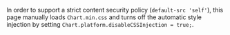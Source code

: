 In order to support a strict content security policy (`default-src 'self'`), this page manually loads `Chart.min.css` and turns off the automatic style injection by setting `Chart.platform.disableCSSInjection = true;`.
